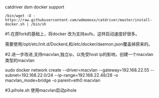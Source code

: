 catdriver dsm docker support
```
/bin/wget -O - https://raw.githubusercontent.com/wdmomoxx/catdriver/master/install-docker.sh | /bin/sh
```
#1.在原fork的基础上，将docker 改为支持aufs，这样启动速度好很多。

需要使用/opt/etc/init.d/Dockerd,和/etc/docker/daemon.json覆盖掉原来的。

#2.进一步改进,支持macvlan,独立ip，以免受host ip的影响，创建一个macvlan类型的macvlan

sudo docker network create --driver=macvlan --gateway=192.168.22.55 --subnet=192.168.22.0/24 --ip-range=192.168.22.48/28 -o macvlan_mode=bridge -o parent=eth0 macvlan

#3.pihole.sh 使用macvlan启动pihole
